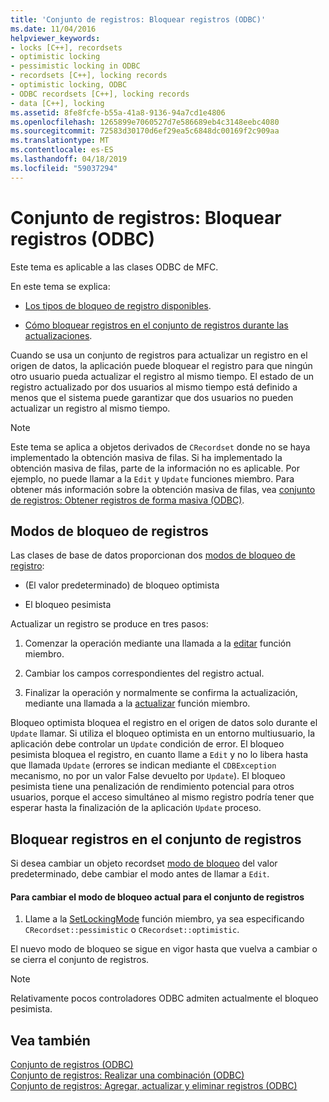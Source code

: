 ```yaml
---
title: 'Conjunto de registros: Bloquear registros (ODBC)'
ms.date: 11/04/2016
helpviewer_keywords:
- locks [C++], recordsets
- optimistic locking
- pessimistic locking in ODBC
- recordsets [C++], locking records
- optimistic locking, ODBC
- ODBC recordsets [C++], locking records
- data [C++], locking
ms.assetid: 8fe8fcfe-b55a-41a8-9136-94a7cd1e4806
ms.openlocfilehash: 1265899e7060527d7e586689eb4c3148eebc4080
ms.sourcegitcommit: 72583d30170d6ef29ea5c6848dc00169f2c909aa
ms.translationtype: MT
ms.contentlocale: es-ES
ms.lasthandoff: 04/18/2019
ms.locfileid: "59037294"
---
```

# <a name="recordset-locking-records-odbc"></a>Conjunto de registros: Bloquear registros (ODBC)

Este tema es aplicable a las clases ODBC de MFC.

En este tema se explica:

- [Los tipos de bloqueo de registro disponibles](#_core_record.2d.locking_modes).

- [Cómo bloquear registros en el conjunto de registros durante las actualizaciones](#_core_locking_records_in_your_recordset).

Cuando se usa un conjunto de registros para actualizar un registro en el origen de datos, la aplicación puede bloquear el registro para que ningún otro usuario pueda actualizar el registro al mismo tiempo. El estado de un registro actualizado por dos usuarios al mismo tiempo está definido a menos que el sistema puede garantizar que dos usuarios no pueden actualizar un registro al mismo tiempo.

> [!NOTE]
>  Este tema se aplica a objetos derivados de `CRecordset` donde no se haya implementado la obtención masiva de filas. Si ha implementado la obtención masiva de filas, parte de la información no es aplicable. Por ejemplo, no puede llamar a la `Edit` y `Update` funciones miembro. Para obtener más información sobre la obtención masiva de filas, vea [conjunto de registros: Obtener registros de forma masiva (ODBC)](../../data/odbc/recordset-fetching-records-in-bulk-odbc.md).

##  <a name="_core_record.2d.locking_modes"></a> Modos de bloqueo de registros

Las clases de base de datos proporcionan dos [modos de bloqueo de registro](../../mfc/reference/crecordset-class.md#setlockingmode):

- (El valor predeterminado) de bloqueo optimista

- El bloqueo pesimista

Actualizar un registro se produce en tres pasos:

1. Comenzar la operación mediante una llamada a la [editar](../../mfc/reference/crecordset-class.md#edit) función miembro.

1. Cambiar los campos correspondientes del registro actual.

1. Finalizar la operación y normalmente se confirma la actualización, mediante una llamada a la [actualizar](../../mfc/reference/crecordset-class.md#update) función miembro.

Bloqueo optimista bloquea el registro en el origen de datos solo durante el `Update` llamar. Si utiliza el bloqueo optimista en un entorno multiusuario, la aplicación debe controlar un `Update` condición de error. El bloqueo pesimista bloquea el registro, en cuanto llame a `Edit` y no lo libera hasta que llamada `Update` (errores se indican mediante el `CDBException` mecanismo, no por un valor False devuelto por `Update`). El bloqueo pesimista tiene una penalización de rendimiento potencial para otros usuarios, porque el acceso simultáneo al mismo registro podría tener que esperar hasta la finalización de la aplicación `Update` proceso.

##  <a name="_core_locking_records_in_your_recordset"></a> Bloquear registros en el conjunto de registros

Si desea cambiar un objeto recordset [modo de bloqueo](#_core_record.2d.locking_modes) del valor predeterminado, debe cambiar el modo antes de llamar a `Edit`.

#### <a name="to-change-the-current-locking-mode-for-your-recordset"></a>Para cambiar el modo de bloqueo actual para el conjunto de registros

1. Llame a la [SetLockingMode](../../mfc/reference/crecordset-class.md#setlockingmode) función miembro, ya sea especificando `CRecordset::pessimistic` o `CRecordset::optimistic`.

El nuevo modo de bloqueo se sigue en vigor hasta que vuelva a cambiar o se cierra el conjunto de registros.

> [!NOTE]
>  Relativamente pocos controladores ODBC admiten actualmente el bloqueo pesimista.

## <a name="see-also"></a>Vea también

[Conjunto de registros (ODBC)](../../data/odbc/recordset-odbc.md)<br/>
[Conjunto de registros: Realizar una combinación (ODBC)](../../data/odbc/recordset-performing-a-join-odbc.md)<br/>
[Conjunto de registros: Agregar, actualizar y eliminar registros (ODBC)](../../data/odbc/recordset-adding-updating-and-deleting-records-odbc.md)